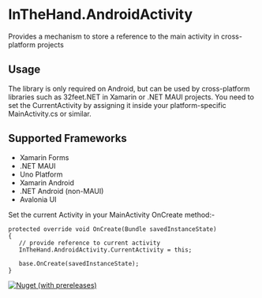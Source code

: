 # InTheHand.AndroidActivity
Provides a mechanism to store a reference to the main activity in cross-platform projects

## Usage
The library is only required on Android, but can be used by cross-platform libraries such as 32feet.NET in Xamarin or .NET MAUI projects. You need to set the CurrentActivity by assigning it inside your platform-specific MainActivity.cs or similar.

## Supported Frameworks
 - Xamarin Forms
 - .NET MAUI
 - Uno Platform
 - Xamarin Android
 - .NET Android (non-MAUI)
 - Avalonia UI
 
 Set the current Activity in your MainActivity OnCreate method:-
 
```
protected override void OnCreate(Bundle savedInstanceState)
{
   // provide reference to current activity
   InTheHand.AndroidActivity.CurrentActivity = this;

   base.OnCreate(savedInstanceState);
}
```

[![Nuget (with prereleases)](https://img.shields.io/nuget/vpre/InTheHand.AndroidActivity)](https://www.nuget.org/packages/InTheHand.AndroidActivity)
